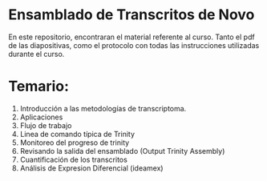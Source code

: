 # Ensamblado de Transcritos de Novo
En este repositorio, encontraran el material referente al curso.  Tanto el pdf de las diapositivas,  como el protocolo con todas las instrucciones utilizadas durante el curso. 

# Temario:

1. Introducción a las metodologías de transcriptoma.
2. Aplicaciones
3. Flujo de trabajo
4. Linea de comando típica de Trinity
5. Monitoreo del progreso de trinity
6. Revisando la salida del ensamblado (Output Trinity Assembly)
7. Cuantificación de los transcritos
8. Análisis de Expresion Diferencial (ideamex)
